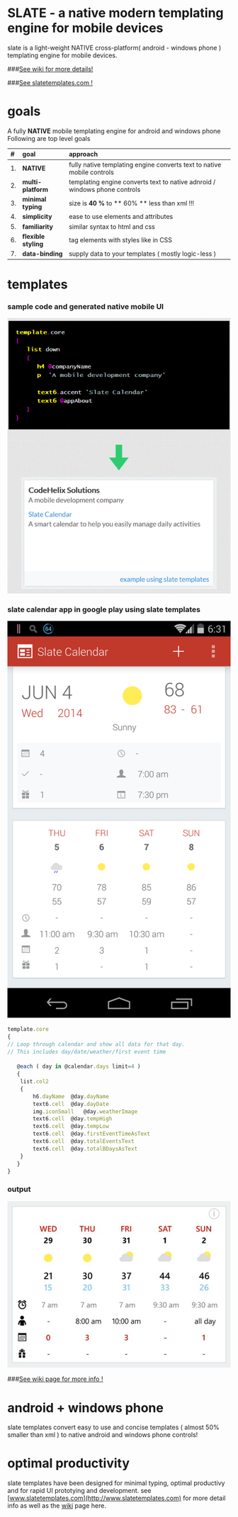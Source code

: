 SLATE - a native modern templating engine for mobile devices
=====
slate is a light-weight NATIVE cross-platform( android - windows phone ) templating engine for mobile devices.

###[See wiki for more details!](https://github.com/kishorereddy/slate-templates/wiki)

###[See slatetemplates.com !](http://www.slatetemplates.com)


# goals
A fully **NATIVE** mobile templating engine for android and windows phone
Following are top level goals

| #  | goal | approach |
|:-- |:-- |:-- |
|1. |**NATIVE** | fully native templating engine converts text to native mobile controls |
|2. |**multi-platform** | templating engine converts text to native adnroid / windows phone controls |
|3. |**minimal typing** | size is **40 %** to ** 60% ** less than xml !!! |
|4. |**simplicity** | ease to use elements and attributes |
|5. |**familiarity** | similar syntax to html and css |
|6. |**flexible styling** | tag elements with styles like in CSS |
|7. |**data-binding** | supply data to your templates ( mostly logic-less ) |


# templates
### sample code and generated native mobile UI 
![output here](/media/sample_template_and_output.PNG?raw=true)


### slate calendar app in google play using slate templates
![output here](/media/slate_calendar_slate_usage.png?raw=true)


```javascript
template.core
{
// Loop through calendar and show all data for that day.
// This includes day/date/weather/first event time
			
   @each ( day in @calendar.days limit=4 )
   {
	list.col2
	{
		h6.dayName  @day.dayName			  
		text6.cell	@day.dayDate
		img.iconSmall	@day.weatherImage
		text6.cell	@day.tempHigh
		text6.cell	@day.tempLow
		text6.cell	@day.firstEventTimeAsText
		text6.cell	@day.totalEventsText
		text6.cell	@day.totalBDaysAsText
	}
   }
}
```

### output 
![output here](/media/template-sampleui_1.jpg?raw=true)




###[See wiki page for more info !](https://github.com/kishorereddy/slate-templates/wiki)


# android + windows phone
slate templates convert easy to use and concise templates ( almost 50% smaller than xml ) to native android and windows phone controls!

# optimal productivity
slate templates have been designed for minimal typing, optimal productivy and for rapid UI prototying and development. see [www.slatetemplates.com](http://www.slatetemplates.com) for more detail info as well as the  [wiki](https://github.com/kishorereddy/slate-templates/wiki) page here.
